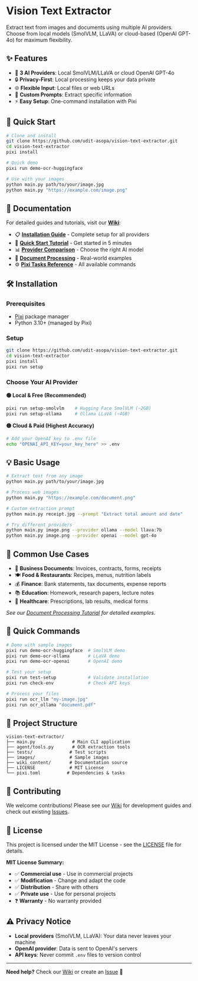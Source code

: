 # Vision Text Extractor

Extract text from images and documents using multiple AI providers. Choose from local models (SmolVLM, LLaVA) or cloud-based (OpenAI GPT-4o) for maximum flexibility.

## ✨ Features

- 🤖 **3 AI Providers**: Local SmolVLM/LLaVA or cloud OpenAI GPT-4o
- 🔒 **Privacy-First**: Local processing keeps your data private
- 🌐 **Flexible Input**: Local files or web URLs
- 💬 **Custom Prompts**: Extract specific information 
- ⚡ **Easy Setup**: One-command installation with Pixi

## 🚀 Quick Start

```bash
# Clone and install
git clone https://github.com/udit-asopa/vision-text-extractor.git
cd vision-text-extractor
pixi install

# Quick demo
pixi run demo-ocr-huggingface

# Use with your images  
python main.py path/to/your/image.jpg
python main.py "https://example.com/image.png"
```

## 📖 Documentation

For detailed guides and tutorials, visit our **[Wiki](https://github.com/udit-asopa/vision-text-extractor/wiki)**:

- 📋 [**Installation Guide**](https://github.com/udit-asopa/vision-text-extractor/wiki/Installation-Guide) - Complete setup for all providers
- 🚀 [**Quick Start Tutorial**](https://github.com/udit-asopa/vision-text-extractor/wiki/Quick-Start-Tutorial) - Get started in 5 minutes  
- 📊 [**Provider Comparison**](https://github.com/udit-asopa/vision-text-extractor/wiki/Provider-Comparison) - Choose the right AI model
- 📄 [**Document Processing**](https://github.com/udit-asopa/vision-text-extractor/wiki/Document-Processing-Tutorial) - Real-world examples
- ⚙️ [**Pixi Tasks Reference**](https://github.com/udit-asopa/vision-text-extractor/wiki/Pixi-Tasks-Reference) - All available commands

## 🛠️ Installation

### Prerequisites
- [Pixi](https://pixi.sh) package manager
- Python 3.10+ (managed by Pixi)

### Setup
```bash
git clone https://github.com/udit-asopa/vision-text-extractor.git
cd vision-text-extractor
pixi install
pixi run setup
```

### Choose Your AI Provider

**🟢 Local & Free (Recommended)**
```bash
pixi run setup-smolvlm    # Hugging Face SmolVLM (~2GB)
pixi run setup-ollama     # Ollama LLaVA (~4GB)  
```

**🟡 Cloud & Paid (Highest Accuracy)**
```bash
# Add your OpenAI key to .env file
echo "OPENAI_API_KEY=your_key_here" >> .env
```

## 💡 Basic Usage

```bash
# Extract text from any image
python main.py path/to/your/image.jpg

# Process web images
python main.py "https://example.com/document.png"

# Custom extraction prompt
python main.py receipt.jpg --prompt "Extract total amount and date"

# Try different providers
python main.py image.png --provider ollama --model llava:7b
python main.py image.png --provider openai --model gpt-4o
```

## 🎯 Common Use Cases

- 📄 **Business Documents**: Invoices, contracts, forms, receipts
- 🍽️ **Food & Restaurants**: Recipes, menus, nutrition labels  
- 💰 **Finance**: Bank statements, tax documents, expense reports
- 📚 **Education**: Homework, research papers, lecture notes
- 🏥 **Healthcare**: Prescriptions, lab results, medical forms

*See our [Document Processing Tutorial](https://github.com/udit-asopa/vision-text-extractor/wiki/Document-Processing-Tutorial) for detailed examples.*

## 🔧 Quick Commands

```bash
# Demo with sample images
pixi run demo-ocr-huggingface  # SmolVLM demo
pixi run demo-ocr-ollama       # LLaVA demo  
pixi run demo-ocr-openai       # OpenAI demo

# Test your setup
pixi run test-setup            # Validate installation
pixi run check-env             # Check API keys

# Process your files
pixi run ocr_llm "my-image.jpg"
pixi run ocr_ollama "document.pdf"
```

## 📂 Project Structure

```
vision-text-extractor/
├── main.py              # Main CLI application
├── agent/tools.py       # OCR extraction tools
├── tests/              # Test scripts
├── images/             # Sample images
├── wiki_content/       # Documentation source
├── LICENSE             # MIT License
└── pixi.toml          # Dependencies & tasks
```

## 🤝 Contributing

We welcome contributions! Please see our [Wiki](https://github.com/udit-asopa/vision-text-extractor/wiki) for development guides and check out existing [Issues](https://github.com/udit-asopa/vision-text-extractor/issues).

## 📄 License

This project is licensed under the MIT License - see the [LICENSE](LICENSE) file for details.

**MIT License Summary:**
- ✅ **Commercial use** - Use in commercial projects
- ✅ **Modification** - Change and adapt the code  
- ✅ **Distribution** - Share with others
- ✅ **Private use** - Use for personal projects
- ❓ **Warranty** - No warranty provided

## ⚠️ Privacy Notice

- **Local providers** (SmolVLM, LLaVA): Your data never leaves your machine
- **OpenAI provider**: Data is sent to OpenAI's servers
- **API keys**: Never commit `.env` files to version control

---

**Need help?** Check our [Wiki](https://github.com/udit-asopa/vision-text-extractor/wiki) or create an [Issue](https://github.com/udit-asopa/vision-text-extractor/issues) 🚀
